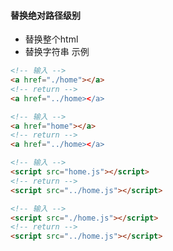 #### 替换绝对路径级别
- 替换整个html
- 替换字符串
示例
```html
<!-- 输入 -->
<a href="./home"></a>
<!-- return -->
<a href="../home></a>
```
```html
<!-- 输入 -->
<a href="home"></a>
<!-- return -->
<a href="../home></a>
```
```html
<!-- 输入 -->
<script src="home.js"></script>
<!-- return -->
<script src="../home.js"></script>
```
```html
<!-- 输入 -->
<script src="./home.js"></script>
<!-- return -->
<script src="../home.js"></script>
```
